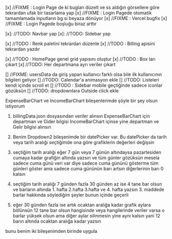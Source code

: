 [x] //FIXME : Login Page de ki bugları düzelt ve ss aldığın görsellere göre tekrardan ufak bir tasarlama yap
[x] //FIXME : Login Pagede otomatik tamamlamada inputların bg si beyaza dönüyor
[x] //FIXME : Vercel bugfix
[x] //FIXME : Login Pagede boşluğu biraz arttır

[x]: //TODO: Navbar yap
[x]: //TODO: Sidebar yap

[x] //TODO : Renk paletini tekrardan düzenle
[x] //TODO : Billing apisini tekrardan yazdır

[x] //TODO : HomePage genel grid yapısını oluştur
[x] //TODO : Box ları çıkart
[x] //TODO: Her departmana ayrı veriler çıkart

[] //FIXME: usersData da giriş yapan kullanıcı farklı olsa bile ilk kullanıcının bilgileri geliyor
[] //TODO: Calendar'a animasyon ekle
[] //TODO: Listeleri kendi içinde scroll et
[] //TODO : Sidebar mobile geçtiğinde sadece iconlar gözüksün
[] //TODO: dropdownlara Outside click ekle

ExpenseBarChart ve IncomeBarChart bileşenlerimde şöyle bir şey olsun istiyorum

1. billingData.json dosyasından veriler alınsın ExpenseBarChart için departman ve Gider bilgisi IncomeBarChart içinse yine departman ve Gelir bilgisi alınsın

2. Benim Dropdown2 bileşenimde bir datePicker var. Bu datePicker da tarih veya tarih aralığı seçtiğimde ona göre grafiklerin değerleri değişsin

3. seçtiğim tarih aralığı eğer 7 gün veya 7 günün altındaysa pazartesiden cumaya kadar grafiğin altında yazsın ve tüm günler gözüksün mesela sadece cuma günü veri var diye sadece cuma gününü gösterme tüm günleri göster ama sadece cuma gününün barı artsın diğerlerinin barı 0 kalsın

4. seçtiğim tarih aralığı 7 günden fazla 30 günden az ise 4 tane bar olsun ve barların altında 1. hafta 2.hafta 3.hafta ve 4. hafta yazsın 3. maddede barlar hakkında söylediğim şeyler bunun içinde geçerli

5. eğer 30 günden fazla ise artık ocaktan aralığa kadar grafik aylara bölünsün 12 tane bar olsun hangisinde veya hangilerinde veriler varsa o barlar yüksek olsun ama diğer aylar silinmesin yine aynı kalsın yani 12 barın altında ocaktan aralığa kadar yazsın

bunu benim iki bileşenimden birinde uygula

